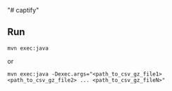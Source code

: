 "# captify" 

## Run
```
mvn exec:java
```
or
```
mvn exec:java -Dexec.args="<path_to_csv_gz_file1> <path_to_csv_gz_file2> ... <path_to_csv_gz_fileN>"
``` 